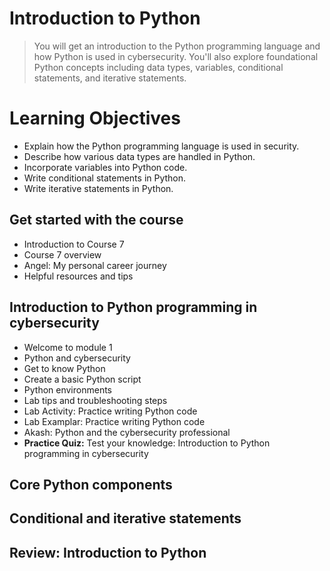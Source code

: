 # Introduction to Python
> You will get an introduction to the Python programming language and how Python is used in cybersecurity. You'll also explore foundational Python concepts including data types, variables, conditional statements, and iterative statements.
# Learning Objectives
- Explain how the Python programming language is used in security.
- Describe how various data types are handled in Python.
- Incorporate variables into Python code.
- Write conditional statements in Python.
- Write iterative statements in Python.
## Get started with the course
- Introduction to Course 7
- Course 7 overview
- Angel: My personal career journey
- Helpful resources and tips
## Introduction to Python programming in cybersecurity
- Welcome to module 1
- Python and cybersecurity
- Get to know Python
- Create a basic Python script
- Python environments
- Lab tips and troubleshooting steps
- Lab Activity: Practice writing Python code
- Lab Examplar: Practice writing Python code
- Akash: Python and the cybersecurity professional
- **Practice Quiz:** Test your knowledge: Introduction to Python programming in cybersecurity
## Core Python components
## Conditional and iterative statements
## Review: Introduction to Python
